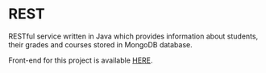 # REST

RESTful service written in Java which provides information about students, their grades and courses stored in MongoDB database.

Front-end for this project is available [HERE](https://github.com/PaulinaSadowska/UniversityManager).
